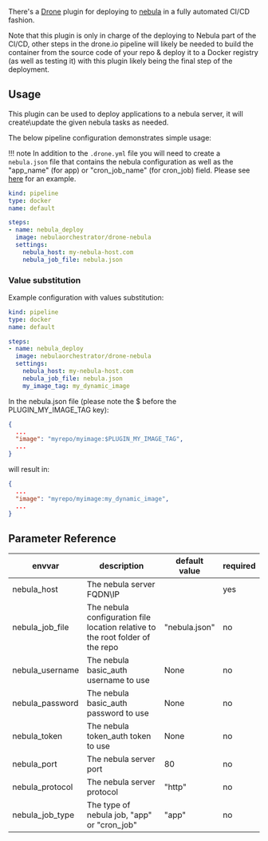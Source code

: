 There's a [Drone](https://drone.io/) plugin for deploying to [nebula](http://nebula-orchestrator.github.io/) in a fully automated CI/CD fashion.

Note that this plugin is only in charge of the deploying to Nebula part of the CI/CD, other steps in the drone.io pipeline will likely be needed to build the container from the source code of your repo & deploy it to a Docker registry (as well as testing it) with this plugin likely being the final step of the deployment.

## Usage

This plugin can be used to deploy applications to a nebula server, it will create\update the given nebula tasks as needed.

The below pipeline configuration demonstrates simple usage:

!!! note 
    In addition to the `.drone.yml` file you will need to create a `nebula.json` file that contains the nebula configuration as well as the "app_name" (for app) or "cron_job_name" (for cron_job) field. Please see [here](https://github.com/nebula-orchestrator/drone-nebula/blob/master/test/test_files/nebula.json) for an example. 

```yaml
kind: pipeline
type: docker
name: default

steps:
- name: nebula_deploy
  image: nebulaorchestrator/drone-nebula
  settings:
    nebula_host: my-nebula-host.com
    nebula_job_file: nebula.json
```

### Value substitution

Example configuration with values substitution:

```yaml
kind: pipeline
type: docker
name: default

steps:
- name: nebula_deploy
  image: nebulaorchestrator/drone-nebula
  settings:
    nebula_host: my-nebula-host.com
    nebula_job_file: nebula.json
    my_image_tag: my_dynamic_image
```

In the nebula.json file (please note the $ before the PLUGIN_MY_IMAGE_TAG key):

```json
{
  ...
  "image": "myrepo/myimage:$PLUGIN_MY_IMAGE_TAG",
  ...
}
```

will result in:

```json
{
  ...
  "image": "myrepo/myimage:my_dynamic_image",
  ...
}
```

## Parameter Reference

| envvar          | description                                                                    | default value | required  |
|-----------------|--------------------------------------------------------------------------------|---------------|-----------|
| nebula_host     | The nebula server FQDN\IP                                                      |               | yes       |
| nebula_job_file | The nebula configuration file location relative to the root folder of the repo | "nebula.json" | no        |
| nebula_username | The nebula basic_auth username to use                                          | None          | no        |
| nebula_password | The nebula basic_auth password to use                                          | None          | no        |
| nebula_token    | The nebula token_auth token to use                                             | None          | no        |
| nebula_port     | The nebula server port                                                         | 80            | no        |
| nebula_protocol | The nebula server protocol                                                     | "http"        | no        |
| nebula_job_type | The type of nebula job, "app" or "cron_job"                                    | "app"         | no        |
